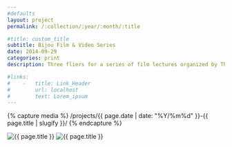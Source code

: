 ```yaml
---
#defaults
layout: project
permalink: /:collection/:year/:month/:title

#title: custom_title
subtitle: Bijou Film & Video Series
date: 2014-09-29
categories: print
description: Three fliers for a series of film lectures organized by The Collective, a CalArts black arts organization. The events featured a talented and diverse set of filmmakers in Kahlil Joseph, Abderrahmane Sissako, and Kwesi Wade Johnson.

#links:
#    -   title: Link_Header
#        url: localhost
#        text: Lorem_ipsum
---
```


<!-- set project media path -->
{% capture media %}
    /projects/{{ page.date | date: "%Y/%m%d" }}-{{ page.title | slugify }}/
{% endcapture %}
<!-- end -->

<!-- media -->
<img class="span8" src="{{media|strip}}collective-1.jpg" alt="{{ page.title }}">
<img class="span8" src="{{media|strip}}collective-2up.jpg" alt="{{ page.title }}">
